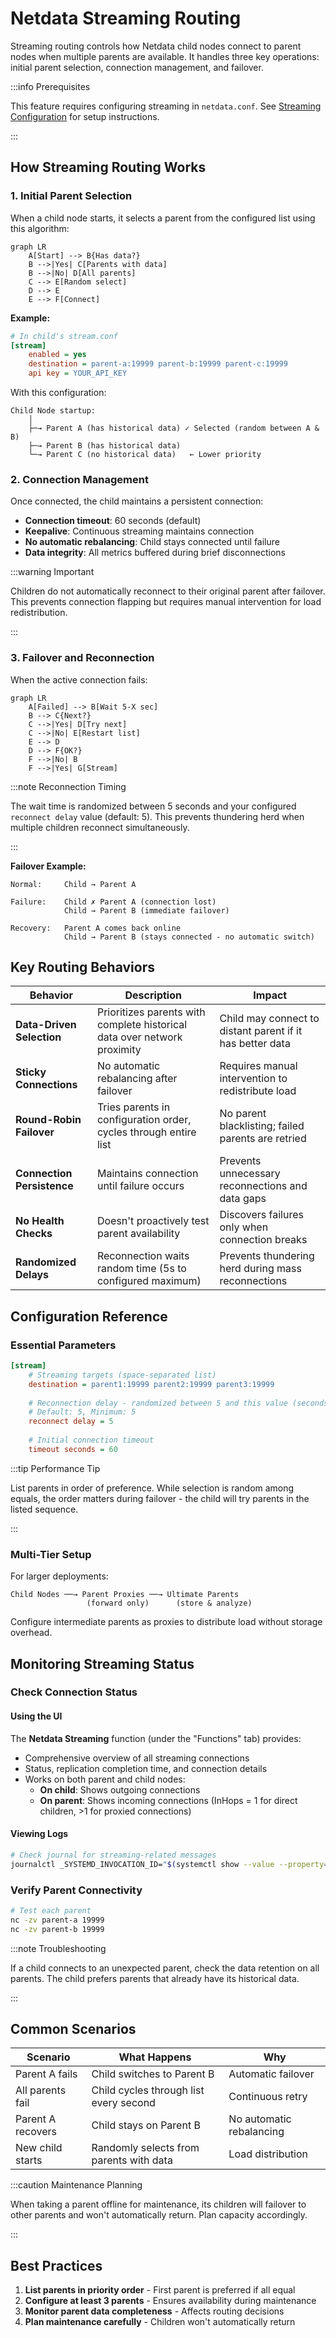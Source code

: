 # Netdata Streaming Routing

Streaming routing controls how Netdata child nodes connect to parent nodes when multiple parents are available. It handles three key operations: initial parent selection, connection management, and failover.

:::info Prerequisites

This feature requires configuring streaming in `netdata.conf`. See [Streaming Configuration](/src/streaming/README.md) for setup instructions.

:::

## How Streaming Routing Works

### 1. Initial Parent Selection

When a child node starts, it selects a parent from the configured list using this algorithm:

```mermaid
graph LR
    A[Start] --> B{Has data?}
    B -->|Yes| C[Parents with data]
    B -->|No| D[All parents]
    C --> E[Random select]
    D --> E
    E --> F[Connect]
```

**Example:**

```ini
# In child's stream.conf
[stream]
    enabled = yes
    destination = parent-a:19999 parent-b:19999 parent-c:19999
    api key = YOUR_API_KEY
```

With this configuration:

```
Child Node startup:
    │
    ├─→ Parent A (has historical data) ✓ Selected (random between A & B)
    ├─→ Parent B (has historical data) 
    └─→ Parent C (no historical data)   ← Lower priority
```

### 2. Connection Management

Once connected, the child maintains a persistent connection:

- **Connection timeout**: 60 seconds (default)
- **Keepalive**: Continuous streaming maintains connection
- **No automatic rebalancing**: Child stays connected until failure
- **Data integrity**: All metrics buffered during brief disconnections

:::warning Important

Children do not automatically reconnect to their original parent after failover. This prevents connection flapping but requires manual intervention for load redistribution.

:::

### 3. Failover and Reconnection

When the active connection fails:

```mermaid
graph LR
    A[Failed] --> B[Wait 5-X sec]
    B --> C{Next?}
    C -->|Yes| D[Try next]
    C -->|No| E[Restart list]
    E --> D
    D --> F{OK?}
    F -->|No| B
    F -->|Yes| G[Stream]
```

:::note Reconnection Timing

The wait time is randomized between 5 seconds and your configured `reconnect delay` value (default: 5). This prevents thundering herd when multiple children reconnect simultaneously.

:::

**Failover Example:**

```
Normal:     Child → Parent A
            
Failure:    Child ✗ Parent A (connection lost)
            Child → Parent B (immediate failover)
            
Recovery:   Parent A comes back online
            Child → Parent B (stays connected - no automatic switch)
```

## Key Routing Behaviors

| Behavior                   | Description                                                              | Impact                                                    |
|----------------------------|--------------------------------------------------------------------------|-----------------------------------------------------------|
| **Data-Driven Selection**  | Prioritizes parents with complete historical data over network proximity | Child may connect to distant parent if it has better data |
| **Sticky Connections**     | No automatic rebalancing after failover                                  | Requires manual intervention to redistribute load         |
| **Round-Robin Failover**   | Tries parents in configuration order, cycles through entire list         | No parent blacklisting; failed parents are retried        |
| **Connection Persistence** | Maintains connection until failure occurs                                | Prevents unnecessary reconnections and data gaps          |
| **No Health Checks**       | Doesn't proactively test parent availability                             | Discovers failures only when connection breaks            |
| **Randomized Delays**      | Reconnection waits random time (5s to configured maximum)                | Prevents thundering herd during mass reconnections        |

## Configuration Reference

### Essential Parameters

```ini
[stream]
    # Streaming targets (space-separated list)
    destination = parent1:19999 parent2:19999 parent3:19999
    
    # Reconnection delay - randomized between 5 and this value (seconds)
    # Default: 5, Minimum: 5
    reconnect delay = 5
    
    # Initial connection timeout
    timeout seconds = 60
```

:::tip Performance Tip

List parents in order of preference. While selection is random among equals, the order matters during failover - the child will try parents in the listed sequence.

:::

### Multi-Tier Setup

For larger deployments:

```
Child Nodes ──→ Parent Proxies ──→ Ultimate Parents
                 (forward only)      (store & analyze)
```

Configure intermediate parents as proxies to distribute load without storage overhead.

## Monitoring Streaming Status

### Check Connection Status

#### Using the UI

The **Netdata Streaming** function (under the "Functions" tab) provides:

- Comprehensive overview of all streaming connections
- Status, replication completion time, and connection details
- Works on both parent and child nodes:
    - **On child**: Shows outgoing connections
    - **On parent**: Shows incoming connections (InHops = 1 for direct children, >1 for proxied connections)

#### Viewing Logs

```bash
# Check journal for streaming-related messages
journalctl _SYSTEMD_INVOCATION_ID="$(systemctl show --value --property=InvocationID netdata)" --namespace=netdata --grep stream
```

### Verify Parent Connectivity

```bash
# Test each parent
nc -zv parent-a 19999
nc -zv parent-b 19999
```

:::note Troubleshooting

If a child connects to an unexpected parent, check the data retention on all parents. The child prefers parents that already have its historical data.

:::

## Common Scenarios

| Scenario          | What Happens                            | Why                      |
|-------------------|-----------------------------------------|--------------------------|
| Parent A fails    | Child switches to Parent B              | Automatic failover       |
| All parents fail  | Child cycles through list every second  | Continuous retry         |
| Parent A recovers | Child stays on Parent B                 | No automatic rebalancing |
| New child starts  | Randomly selects from parents with data | Load distribution        |

:::caution Maintenance Planning

When taking a parent offline for maintenance, its children will failover to other parents and won't automatically return. Plan capacity accordingly.

:::

## Best Practices

1. **List parents in priority order** - First parent is preferred if all equal
2. **Configure at least 3 parents** - Ensures availability during maintenance
3. **Monitor parent data completeness** - Affects routing decisions
4. **Plan maintenance carefully** - Children won't automatically return
